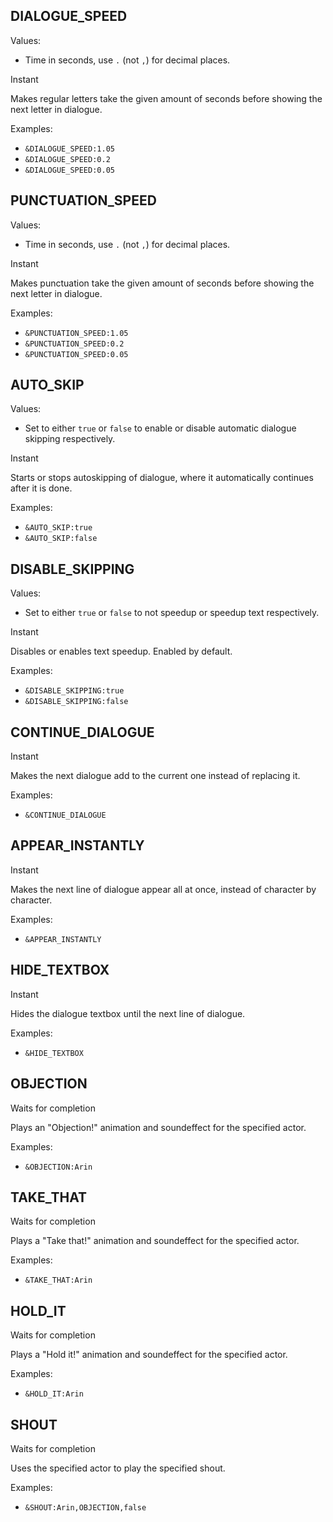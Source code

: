 ## DIALOGUE_SPEED
Values: 
  - Time in seconds, use `.` (not `,`) for decimal places.

Instant

Makes regular letters take the given amount of seconds before showing the next letter in dialogue.

Examples: 
  - `&DIALOGUE_SPEED:1.05`
  - `&DIALOGUE_SPEED:0.2`
  - `&DIALOGUE_SPEED:0.05`

## PUNCTUATION_SPEED
Values: 
  - Time in seconds, use `.` (not `,`) for decimal places.

Instant

Makes punctuation take the given amount of seconds before showing the next letter in dialogue.

Examples: 
  - `&PUNCTUATION_SPEED:1.05`
  - `&PUNCTUATION_SPEED:0.2`
  - `&PUNCTUATION_SPEED:0.05`

## AUTO_SKIP
Values: 
  - Set to either `true` or `false` to enable or disable automatic dialogue skipping respectively.

Instant

Starts or stops autoskipping of dialogue, where it automatically continues after it is done.

Examples: 
  - `&AUTO_SKIP:true`
  - `&AUTO_SKIP:false`

## DISABLE_SKIPPING
Values: 
  - Set to either `true` or `false` to not speedup or speedup text respectively.

Instant

Disables or enables text speedup. Enabled by default.

Examples: 
  - `&DISABLE_SKIPPING:true`
  - `&DISABLE_SKIPPING:false`

## CONTINUE_DIALOGUE

Instant

Makes the next dialogue add to the current one instead of replacing it.

Examples: 
  - `&CONTINUE_DIALOGUE`

## APPEAR_INSTANTLY

Instant

Makes the next line of dialogue appear all at once, instead of character by character.

Examples: 
  - `&APPEAR_INSTANTLY`

## HIDE_TEXTBOX

Instant

Hides the dialogue textbox until the next line of dialogue.

Examples: 
  - `&HIDE_TEXTBOX`

## OBJECTION

Waits for completion

Plays an "Objection!" animation and soundeffect for the specified actor.

Examples: 
  - `&OBJECTION:Arin`

## TAKE_THAT

Waits for completion

Plays a "Take that!" animation and soundeffect for the specified actor.

Examples: 
  - `&TAKE_THAT:Arin`

## HOLD_IT

Waits for completion

Plays a "Hold it!" animation and soundeffect for the specified actor.

Examples: 
  - `&HOLD_IT:Arin`

## SHOUT

Waits for completion

Uses the specified actor to play the specified shout.

Examples: 
  - `&SHOUT:Arin,OBJECTION,false`